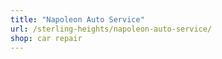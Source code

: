 ```yaml
---
title: "Napoleon Auto Service"
url: /sterling-heights/napoleon-auto-service/
shop: car repair
---
```

